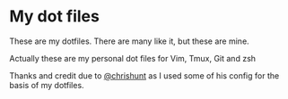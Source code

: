 # My dot files

These are my dotfiles. There are many like it, but these are mine.

Actually these are my personal dot files for Vim, Tmux, Git and zsh


Thanks and credit due to [@chrishunt](https://github.com/chrishunt/dot-files) as I used some of his config for the basis
of my dotfiles.

